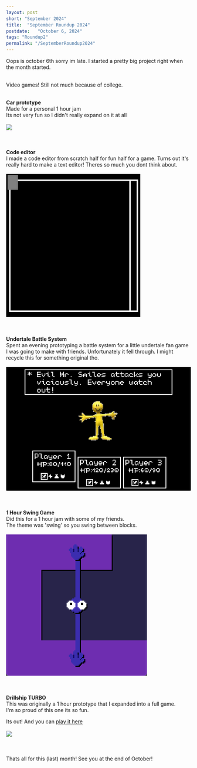 ```yaml
---
layout: post
short: "September 2024"
title:  "September Roundup 2024"
postdate:   "October 6, 2024"
tags: "Roundup2"
permalink: "/SeptemberRoundup2024"
---
```

Oops is october 6th sorry im late. I started a pretty big project right when the month started. <br><br>

Video games! Still not much because of college. <br><br>

**Car prototype**<br>
Made for a personal 1 hour jam<br>
Its not very fun so I didn't really expand on it at all 
<br><br><img class="blogImg" src="/assets/blog/Sep2024/car.gif" /><br><br>
<br>

**Code editor**<br>
I made a code editor from scratch half for fun half for a game.
Turns out it's really hard to make a text editor! Theres so much you dont think about. 
<br><br><img class="blogImg" src="/assets/blog/Sep2024/text.gif" /><br><br>
<br>

**Undertale Battle System**<br>
Spent an evening prototyping a battle system for a little undertale fan game I was going to make with friends.
Unfortunately it fell through. I might recycle this for something original tho.
<br><br><img class="blogImg" src="/assets/blog/Sep2024/deltarune.gif" /><br><br>
<br>


**1 Hour Swing Game**<br>
Did this for a 1 hour jam with some of my friends.<br>
The theme was 'swing' so you swing between blocks.
<br><br><img class="blogImg" src="/assets/blog/Sep2024/swing.gif" /><br><br>
<br>


**Drillship TURBO**<br>
This was originally a 1 hour prototype that I expanded into a full game.<br>
I'm so proud of this one its so fun.<br>

Its out! And you can [play it here](https://sirmilkman.itch.io/drillship-turbo)
<br><br><img class="blogImg" src="/assets/blog/Sep2024/drillship.gif" /><br><br>
<br>







Thats all for this (last) month! See you at the end of October!

